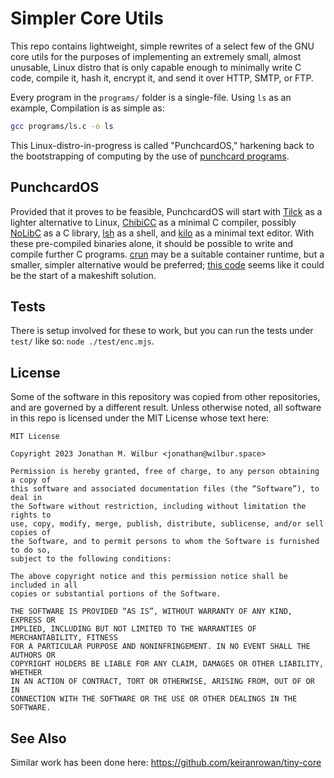 # Simpler Core Utils

This repo contains lightweight, simple rewrites of a select few of the GNU core
utils for the purposes of implementing an extremely small, almost unusable,
Linux distro that is only capable enough to minimally write C code, compile it,
hash it, encrypt it, and send it over HTTP, SMTP, or FTP.

Every program in the `programs/` folder is a single-file. Using `ls` as an
example, Compilation is as simple as:

```bash
gcc programs/ls.c -o ls
```

This Linux-distro-in-progress is called "PunchcardOS," harkening back to the
bootstrapping of computing by the use of
[punchcard programs](https://en.wikipedia.org/wiki/Punched_card).

## PunchcardOS

Provided that it proves to be feasible, PunchcardOS will start with
[Tilck](https://github.com/vvaltchev/tilck) as a lighter alternative to Linux,
[ChibiCC](https://github.com/rui314/chibicc) as a minimal C compiler, possibly
[NoLibC](https://github.com/wtarreau/nolibc) as a C library,
[lsh](https://github.com/brenns10/lsh) as a shell, and
[kilo](https://github.com/antirez/kilo) as a minimal text editor. With these
pre-compiled binaries alone, it should be possible to write and compile
further C programs. [crun](https://github.com/containers/crun) may be a suitable
container runtime, but a smaller, simpler alternative would be preferred;
[this code](https://github.com/w-vi/diyC) seems like it could be the start of a
makeshift solution.

## Tests

There is setup involved for these to work, but you can run the tests under
`test/` like so: `node ./test/enc.mjs`.

## License

Some of the software in this repository was copied from other repositories, and
are governed by a different result. Unless otherwise noted, all software in
this repo is licensed under the MIT License whose text here:

```
MIT License

Copyright 2023 Jonathan M. Wilbur <jonathan@wilbur.space>

Permission is hereby granted, free of charge, to any person obtaining a copy of
this software and associated documentation files (the “Software”), to deal in
the Software without restriction, including without limitation the rights to
use, copy, modify, merge, publish, distribute, sublicense, and/or sell copies of
the Software, and to permit persons to whom the Software is furnished to do so,
subject to the following conditions:

The above copyright notice and this permission notice shall be included in all
copies or substantial portions of the Software.

THE SOFTWARE IS PROVIDED “AS IS”, WITHOUT WARRANTY OF ANY KIND, EXPRESS OR
IMPLIED, INCLUDING BUT NOT LIMITED TO THE WARRANTIES OF MERCHANTABILITY, FITNESS
FOR A PARTICULAR PURPOSE AND NONINFRINGEMENT. IN NO EVENT SHALL THE AUTHORS OR
COPYRIGHT HOLDERS BE LIABLE FOR ANY CLAIM, DAMAGES OR OTHER LIABILITY, WHETHER
IN AN ACTION OF CONTRACT, TORT OR OTHERWISE, ARISING FROM, OUT OF OR IN
CONNECTION WITH THE SOFTWARE OR THE USE OR OTHER DEALINGS IN THE SOFTWARE.
```

## See Also

Similar work has been done here: https://github.com/keiranrowan/tiny-core
